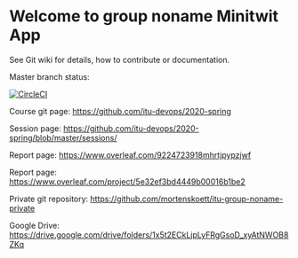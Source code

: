# Welcome to group noname Minitwit App

See Git wiki for details, how to contribute or documentation.

Master branch status: 

[![CircleCI](https://circleci.com/gh/mortenskoett/itu-devops-group-noname/tree/master.svg?style=svg)](https://app.circleci.com/pipelines/github/mortenskoett/itu-devops-group-noname)


Course git page: https://github.com/itu-devops/2020-spring

Session page: https://github.com/itu-devops/2020-spring/blob/master/sessions/

Report page: https://www.overleaf.com/9224723918mhrtjpypzjwf

Report page: https://www.overleaf.com/project/5e32ef3bd4449b00016b1be2

Private git repository: https://github.com/mortenskoett/itu-group-noname-private

Google Drive: https://drive.google.com/drive/folders/1x5t2ECkLjpLyFRgGsoD_xyAtNWOB8ZKq
